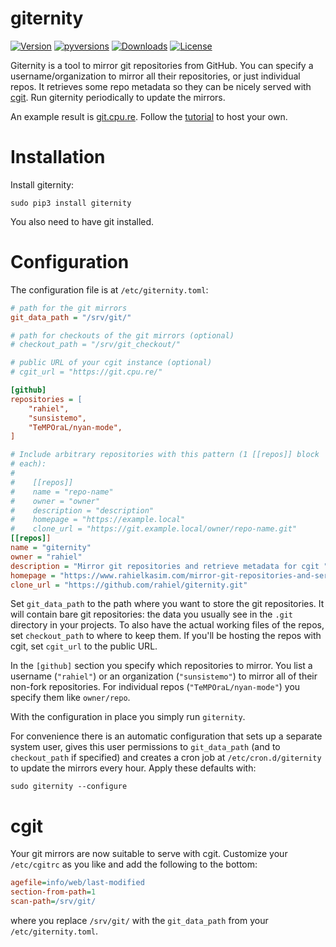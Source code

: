 # giternity

[![Version](https://img.shields.io/pypi/v/giternity.svg)](https://pypi.org/project/giternity/)
[![pyversions](https://img.shields.io/pypi/pyversions/giternity.svg)](https://pypi.org/project/giternity/)
[![Downloads](https://img.shields.io/pypi/dm/giternity)](https://pypistats.org/packages/giternity)
[![License](https://img.shields.io/badge/License-GPLv3+-blue.svg)](https://github.com/rahiel/giternity/blob/master/LICENSE.txt)

Giternity is a tool to mirror git repositories from GitHub. You can specify a
username/organization to mirror all their repositories, or just individual
repos. It retrieves some repo metadata so they can be nicely served with
[cgit][]. Run giternity periodically to update the mirrors.

An example result is [git.cpu.re][]. Follow the [tutorial][] to host your own.

[cgit]: https://git.zx2c4.com/cgit/about/
[git.cpu.re]: https://git.cpu.re/
[tutorial]: https://www.rahielkasim.com/mirror-git-repositories-and-serve-them-with-cgit/

# Installation

Install giternity:

``` shell
sudo pip3 install giternity
```

You also need to have git installed.

# Configuration

The configuration file is at `/etc/giternity.toml`:
<!-- TODO: ini should be toml when pygments has toml support -->
``` ini
# path for the git mirrors
git_data_path = "/srv/git/"

# path for checkouts of the git mirrors (optional)
# checkout_path = "/srv/git_checkout/"

# public URL of your cgit instance (optional)
# cgit_url = "https://git.cpu.re/"

[github]
repositories = [
    "rahiel",
    "sunsistemo",
    "TeMPOraL/nyan-mode",
]

# Include arbitrary repositories with this pattern (1 [[repos]] block
# each):
#
#    [[repos]]
#    name = "repo-name"
#    owner = "owner"
#    description = "description"
#    homepage = "https://example.local"
#    clone_url = "https://git.example.local/owner/repo-name.git"
[[repos]]
name = "giternity"
owner = "rahiel"
description = "Mirror git repositories and retrieve metadata for cgit "
homepage = "https://www.rahielkasim.com/mirror-git-repositories-and-serve-them-with-cgit/"
clone_url = "https://github.com/rahiel/giternity.git"
```

Set `git_data_path` to the path where you want to store the git repositories. It
will contain bare git repositories: the data you usually see in the `.git`
directory in your projects. To also have the actual working files of the repos,
set `checkout_path` to where to keep them. If you'll be hosting the repos with
cgit, set `cgit_url` to the public URL.

In the `[github]` section you specify which repositories to mirror. You list a
username (`"rahiel"`) or an organization (`"sunsistemo"`) to mirror all of their
non-fork repositories. For individual repos (`"TeMPOraL/nyan-mode"`) you specify
them like `owner/repo`.

With the configuration in place you simply run `giternity`.

For convenience there is an automatic configuration that sets up a separate
system user, gives this user permissions to `git_data_path` (and to
`checkout_path` if specified) and creates a cron job at `/etc/cron.d/giternity`
to update the mirrors every hour. Apply these defaults with:

``` shell
sudo giternity --configure
```

# cgit

Your git mirrors are now suitable to serve with cgit. Customize your
`/etc/cgitrc` as you like and add the following to the bottom:

``` ini
agefile=info/web/last-modified
section-from-path=1
scan-path=/srv/git/
```

where you replace `/srv/git/` with the `git_data_path` from your
`/etc/giternity.toml`.
